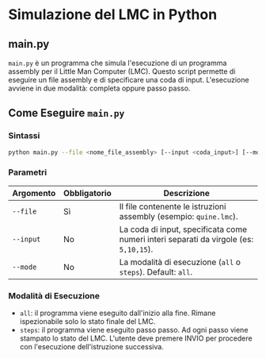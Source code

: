 # Simulazione del LMC in Python
## main.py

`main.py` è un programma che simula l'esecuzione di un programma assembly per il Little Man Computer (LMC). 
Questo script permette di eseguire un file assembly e di specificare una coda di input. L'esecuzione avviene in due modalità: completa oppure passo passo.

## Come Eseguire `main.py`

### Sintassi
```bash
python main.py --file <nome_file_assembly> [--input <coda_input>] [--mode <modalità>]
```
### Parametri

| Argomento      | Obbligatorio | Descrizione                                                                 |
|----------------|--------------|-----------------------------------------------------------------------------|
| `--file`       | Sì           | Il file contenente le istruzioni assembly (esempio: `quine.lmc`).           |
| `--input`      | No           | La coda di input, specificata come numeri interi separati da virgole (es: `5,10,15`). |
| `--mode`       | No           | La modalità di esecuzione (`all` o `steps`). Default: `all`.                |

### Modalità di Esecuzione
* `all`: il programma viene eseguito dall'inizio alla fine. Rimane ispezionabile solo lo stato finale del LMC.
* `steps`: il programma viene eseguito passo passo. Ad ogni passo viene stampato lo stato del LMC. L'utente deve premere INVIO per procedere con l'esecuzione dell'istruzione successiva.


